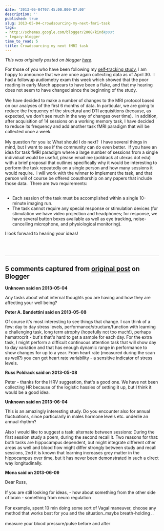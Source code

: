 ```yaml
---
date: '2013-05-04T07:45:00.000-07:00'
description: ''
published: true
slug: 2013-05-04-crowdsourcing-my-next-fmri-task
tags:
- http://schemas.google.com/blogger/2008/kind#post
- legacy-blogger
time_to_read: 5
title: Crowdsourcing my next fMRI task
---
```


*This was originally posted on blogger [here](http://www.russpoldrack.org/2013/05/crowdsourcing-my-next-fmri-task.html)*.

For those of you who have been following my <a href="http://www.russpoldrack.org/2013/03/my-adventures-in-self-quantification.html">self-tracking study</a>, I am happy to announce that we are once again collecting data as of April 30. &nbsp;I had a followup audiometry exam this week which showed that the poor reading in early March appears to have been a fluke, and that my hearing does not seem to have changed since the beginning of the study.<br /><br />We have decided to make a number of changes to the MRI protocol based on our analyses of the first 6 months of data. In particular, we are going to reduce the frequency of the structural and DTI acquisitions (because, as expected, we don't see much in the way of changes over time). &nbsp;In addition, after acquisition of 14 sessions on a working memory task, I have decided to reduce its frequency and add another task fMRI paradigm that will be collected once a week.<br /><br />My question for you is: What should I do next? &nbsp;I have several things in mind, but I want to see if the community can do even better. &nbsp;If you have an idea for task fMRI paradigm where a large number of sessions from a single individual would be useful, please email me (poldrack at utexas dot edu) with a brief proposal that outlines specifically why it would be interesting to perform the task repeatedly on a single person and how many sessions it would require. &nbsp;I will work with the winner to implement the task, and that person will of course be offered coauthorship on any papers that include those data. &nbsp;There are two requirements:<br /><br /><ul><li>Each session of the task must be accomplished within a single 10-minute imaging run.</li><li>The task cannot require any special response or stimulation devices (for stimulation we have video projection and headphones; for response, we have several button boxes available as well as eye tracking, noise-cancelling microphone, and physiological monitoring).</li></ul><div>I look forward to hearing your ideas!&nbsp;</div><br /><br /><br />

---

## 5 comments captured from [original post](http://www.russpoldrack.org/2013/05/crowdsourcing-my-next-fmri-task.html) on Blogger

**Unknown said on 2013-05-04**

Any tasks about what internal thoughts you are having and how they are affecting your well being?

**Peter A. Bandettini said on 2013-05-08**

Of course it's most interesting to see things that change. I can think of a few: day to day stress levels, performance/structure/function with learning a challenging task, long term atrophy (hopefully not too much!), perhaps hematrocrit - but's that's hard to get a sample for each day. For the extra task, I might  perform a difficult continuous attention task that will show day to day variation and that has enough dynamic range in performance to show changes for up to a year. From heart rate (measured during the scan as well?) you can get heart rate variability - a sensitive indicator of stress levels.

**Russ Poldrack said on 2013-05-08**

Peter - thanks for the HRV suggestion, that's a good one. We have not been collecting HR because of the logistic hassles of setting it up, but I think it would be a good idea.

**Unknown said on 2013-06-04**

This is an amazingly interesting study. Do you encounter also for annual fluctuations, since particularly in males hormone levels etc. underlie an annual rhythm?<br /><br />Also I would like to suggest a task: alternate between sessions: During the first session study a poem, during the second recall it. Two reasons for that: both tasks are hippocampus dependent, but might integrate different other areas as well and blood flow might differ strongly between study and recall sessions, 2nd it is known that learning increases grey matter in the hippocampus over time, but it has never been demonstrated in such a direct way longitudinally.

**Mona said on 2013-06-09**

Dear Russ, <br /><br />If you are still looking for ideas, - how about something from the other side of brain - something from neuro regulation <br /><br />For example, spent 10 min doing some sort of Vagal maneuver, choose any method that works best for you and the situation..maybe breath-holding ..<br /><br />measure your blood pressure/pulse before and after  <br />

